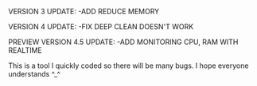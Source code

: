 VERSION 3 UPDATE:
 -ADD REDUCE MEMORY

 
VERSION 4 UPDATE:
 -FIX DEEP CLEAN DOESN'T WORK

PREVIEW VERSION 4.5 UPDATE:
 -ADD MONITORING CPU, RAM WITH REALTIME

 



 
This is a tool I quickly coded so there will be many bugs. I hope everyone understands ^_^
